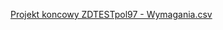 
[Projekt koncowy ZDTESTpol97 - Wymagania.csv](https://github.com/venka11/Projekt-koncowy-97/files/8793387/Projekt.koncowy.ZDTESTpol97.-.Wymagania.csv)

